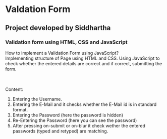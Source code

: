 # Valdation Form

## Project developed by Siddhartha

### Validation form using HTML, CSS and JavaScript

How to implement a Validation Form using JavaScript? <br />
Implementing structure of Page using HTML and CSS. Using JavaScript to check whether the entered details are correct and if correct, submitting the form.
 <br /><br /><br />

Content:
1. Entering the Username. <br />
2. Entering the E-Mail and it checks whether the E-Mail id is in standard format. <br />
3. Entering the Password (here the password is hidden) <br />
4. Re-Entering the Password (here you can see the password) <br />
5. After pressing on-submit or on-blur it check wether the entered passwords (typed and retyped) are matching.<br />

